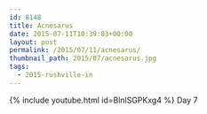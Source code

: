 ```yaml
---
id: 8148
title: Acnesarus
date: 2015-07-11T10:39:03+00:00
layout: post
permalink: /2015/07/11/acnesarus/
thumbnail_path: 2015/07/acnesarus.jpg
tags:
  - 2015-rushville-in
---
```

{% include youtube.html id=BlnlSGPKxg4 %}
Day 7